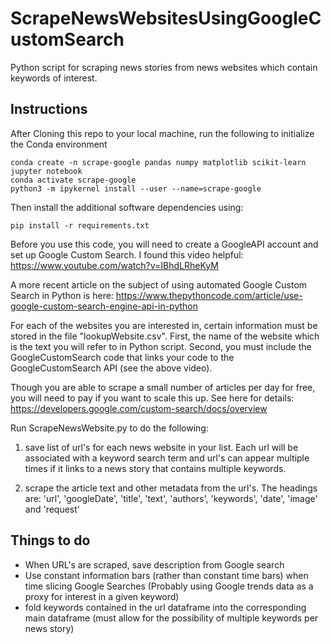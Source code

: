 # ScrapeNewsWebsitesUsingGoogleCustomSearch

Python script for scraping news stories from news websites which contain keywords of interest. 

## Instructions

After Cloning this repo to your local machine, run the following to initialize the Conda environment

```
conda create -n scrape-google pandas numpy matplotlib scikit-learn jupyter notebook
conda activate scrape-google
python3 -m ipykernel install --user --name=scrape-google
```

Then install the additional software dependencies using:

```
pip install -r requirements.txt 
```

Before you use this code, you will need to create a GoogleAPI account and set up Google Custom Search. I found this video helpful: https://www.youtube.com/watch?v=IBhdLRheKyM 

A more recent article on the subject of using automated Google Custom Search in Python is here: https://www.thepythoncode.com/article/use-google-custom-search-engine-api-in-python

For each of the websites you are interested in, certain information must be stored in the file "lookupWebsite.csv". First, the name of the website which is the text you will refer to in Python script. Second, you must include the GoogleCustomSearch code that links your code to the GoogleCustomSearch API (see the above video).

Though you are able to scrape a small number of articles per day for free, you will need to pay if you want to scale this up. See here for details: https://developers.google.com/custom-search/docs/overview 

Run ScrapeNewsWebsite.py to do the following:

1. save list of url's for each news website in your list. Each url will be associated with a keyword search term and url's can appear multiple times if it links to a news story that contains multiple keywords.

2. scrape the article text and other metadata from the url's. The headings are: 'url', 'googleDate', 'title', 'text', 'authors', 'keywords', 'date', 'image' and 'request'


## Things to do

* When URL's are scraped, save description from Google search
* Use constant information bars (rather than constant time bars) when time slicing Google Searches (Probably using Google trends data as a proxy for interest in a given keyword)
* fold keywords contained in the url dataframe into the corresponding main dataframe (must allow for the possibility of multiple keywords per news story)
